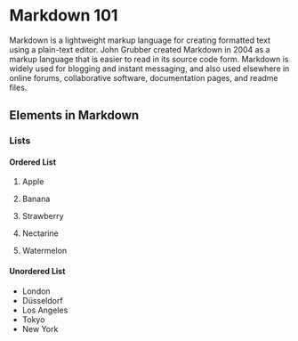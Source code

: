 # Markdown 101

Markdown is a lightweight markup language for creating formatted text using a plain-text editor. John Grubber created Markdown in 2004 as a markup language that is easier to read in its source code form. Markdown is widely used for blogging and instant messaging, and also used elsewhere in online forums, collaborative software, documentation pages, and readme files.

## Elements in Markdown

### Lists

#### Ordered List

1. Apple

1. Banana

1. Strawberry

1. Nectarine

1. Watermelon

#### Unordered List

- London
- Düsseldorf
- Los Angeles
- Tokyo
- New York
